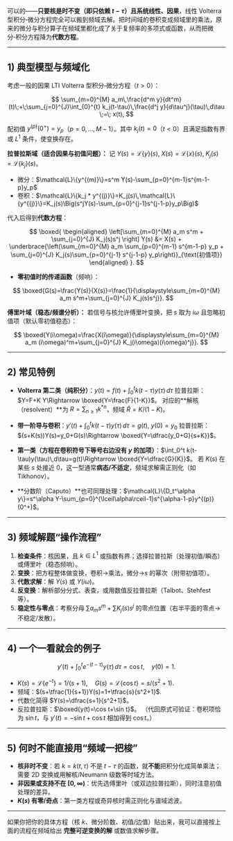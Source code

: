 可以的——**只要核是时不变（即只依赖 $t-\tau$）且系统线性、因果**，线性 Volterra 型积分‑微分方程完全可以搬到频域去解。把时间域的卷积变成频域里的乘法，原来的微分与积分算子在频域里都化成了关于复频率的多项式或函数，从而把微分‑积分方程降为**代数方程**。

---

## 1) 典型模型与频域化

考虑一般的因果 LTI Volterra 型积分‑微分方程（$t>0$）：

$$
\sum_{m=0}^{M} a_m\,\frac{d^m y}{dt^m}(t)\;+\;\sum_{j=0}^{J}\int_{0}^{t} k_j(t-\tau)\,\frac{d^j y}{d\tau^j}(\tau)\,d\tau \;=\; x(t),
$$

配初值 $y^{(p)}(0^+)=y_p$（$p=0,\dots,M-1$）。其中 $k_j(t)=0$（$t<0$）且满足指数有界或 $L^1$ 条件，使变换存在。

**拉普拉斯域（适合因果与初值问题）：** 记 $Y(s)=\mathcal{L}\{y\}(s),\; X(s)=\mathcal{L}\{x\}(s),\; K_j(s)=\mathcal{L}\{k_j\}(s)$。

* 微分：$\mathcal{L}\{y^{(m)}\}=s^m Y(s)-\sum_{p=0}^{m-1}s^{m-1-p}y_p$
* 卷积：$\mathcal{L}\{k_j * y^{(j)}\}=K_j(s)\,\mathcal{L}\{y^{(j)}\}=K_j(s)\Big(s^jY(s)-\sum_{p=0}^{j-1}s^{j-1-p}y_p\Big)$

代入后得到**代数方程**：

$$
\boxed{
\begin{aligned}
\left[\sum_{m=0}^{M} a_m s^m + \sum_{j=0}^{J} K_j(s)s^j \right] Y(s) &= X(s) + \underbrace{\left(\sum_{m=0}^{M} a_m \sum_{p=0}^{m-1} s^{m-1-p} y_p + \sum_{j=0}^{J} K_j(s)\sum_{p=0}^{j-1} s^{j-1-p} y_p\right)}_{\text{初值项}}
\end{aligned}
}.
$$

* **零初值时的传递函数**（频响）：

$$
\boxed{G(s)=\frac{Y(s)}{X(s)}=\frac{1}{\displaystyle\sum_{m=0}^{M} a_m s^m+\sum_{j=0}^{J} K_j(s)s^j}}.
$$

**傅里叶域（稳态/频谱分析）：** 若信号与核允许傅里叶变换，把 $s$ 取为 $i\omega$ 且忽略初值项（默认零初值稳态）：

$$
\boxed{Y(i\omega)=\frac{X(i\omega)}{\displaystyle\sum_{m=0}^{M} a_m (i\omega)^m+\sum_{j=0}^{J} K_j(i\omega)(i\omega)^j}}.
$$

---

## 2) 常见特例

* **Volterra 第二类（纯积分）**：$y(t)=f(t)+\int_0^t k(t-\tau)y(\tau)\,d\tau$
  拉普拉斯：$Y=F+K Y\Rightarrow \boxed{Y=\frac{F}{1-K}}$。
  对应的**解核（resolvent）**为 $R = \sum_{n\ge1}k^{*n}$，频域 $\widehat{R}=K/(1-K)$。

* **带一阶导与卷积**：$y'(t)+\int_0^t k(t-\tau)y(\tau)\,d\tau=g(t)$, $y(0)=y_0$
  拉普拉斯：$(s+K(s))Y(s)=y_0+G(s)\Rightarrow \boxed{Y=\dfrac{y_0+G}{s+K}}$。

* **第一类（方程在卷积符号下等号右边没有 $y$ 的加项）**：$\int_0^t k(t-\tau)y(\tau)\,d\tau=g(t)\Rightarrow \boxed{Y=\dfrac{G}{K}}$。
  若 $K(s)$ 在某些 $s$ 处接近 0，这一型通常**病态/不适定**，频域求解需正则化（如 Tikhonov）。

* **分数阶（Caputo）**也可同理处理：$\mathcal{L}\{D_t^\alpha y\}=s^\alpha Y-\sum_{p=0}^{\lceil\alpha\rceil-1}s^{\alpha-1-p}y^{(p)}(0^+)$。

---

## 3) 频域解题“操作流程”

1. **检查条件**：核因果，且 $k\in L^1$ 或指数有界；选择拉普拉斯（处理初值/瞬态）或傅里叶（稳态频响）。
2. **变换**：把方程整体做变换，卷积→乘法，微分→$s$ 的幂次（附带初值项）。
3. **代数求解**：解 $Y(s)$ 或 $Y(i\omega)$。
4. **反变换**：解析部分分式、表查，或用数值反拉普拉斯（Talbot、Stehfest 等）。
5. **稳定性与零点**：考察分母 $\sum a_m s^m+\sum K_j(s)s^j$ 的零点位置（右半平面的零点→不稳定/发散）。

---

## 4) 一个一看就会的例子

$$
y'(t)+\int_0^t e^{-(t-\tau)}y(\tau)\,d\tau=\cos t,\quad y(0)=1.
$$

* $K(s)=\mathcal{L}\{e^{-t}\}=1/(s+1),\quad G(s)=\mathcal{L}\{\cos t\}=s/(s^2+1)$.
* 频域：$(s+\tfrac{1}{s+1})Y(s)=1+\tfrac{s}{s^2+1}$.
* 代数化简得 $Y(s)=\dfrac{s+1}{s^2+1}$。
* 反拉普拉斯：$\boxed{y(t)=\cos t+\sin t}$。
  （代回原式可验证：卷积项恰为 $\sin t$，与 $y'(t)=-\sin t+\cos t$ 相加得到 $\cos t$。）

---

## 5) 何时**不能**直接用“频域一把梭”

* **核非时不变**：若 $k=k(t,\tau)$ 不是 $t-\tau$ 的函数，就**不能**把积分化成简单乘法；需要 2D 变换或用解核/Neumann 级数等时域方法。
* **非因果或支持不在 $[0,\infty)$**：优先选傅里叶（或双边拉普拉斯），同时注意初值处理的差异。
* **$K(s)$ 有零/奇点**：第一类方程或奇异核时需正则化与谱域滤波。

---

如果你把你的具体方程（核 $k$、微分阶数、初值/边值）贴出来，我可以直接按上面的流程在频域给出 **完整可逆变换的解** 或数值求解步骤。
